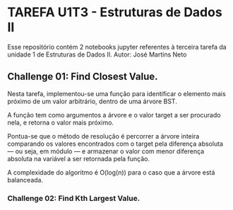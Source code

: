 # TAREFA U1T3 - Estruturas de Dados II
Esse repositório contém 2 notebooks jupyter referentes à terceira tarefa da unidade 1 de Estruturas de Dados II.
Autor: José Martins Neto
## Challenge 01: Find Closest Value.
Nesta tarefa, implementou-se uma função para identificar o elemento mais próximo de um valor arbitrário, dentro de uma árvore BST. 

A função tem como argumentos a árvore e o valor target a ser procurado nela, e retorna o valor mais próximo. 

Pontua-se que o método de resolução é percorrer a árvore inteira comparando os valores encontrados com o target pela diferença absoluta — ou seja, em módulo — e armazenar o valor com menor diferença absoluta na variável a ser retornada pela função.

A complexidade do algoritmo é O(log(n)) para o caso que a árvore está balanceada.

### Challenge 02: Find Kth Largest Value.
